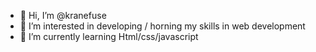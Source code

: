 - 👋 Hi, I’m @kranefuse
- 👀 I’m interested in developing / horning my skills in web development
- 🌱 I’m currently learning Html/css/javascript

<!---
kranefuse/kranefuse is a ✨ special ✨ repository because its `README.md` (this file) appears on your GitHub profile.
You can click the Preview link to take a look at your changes.
--->
